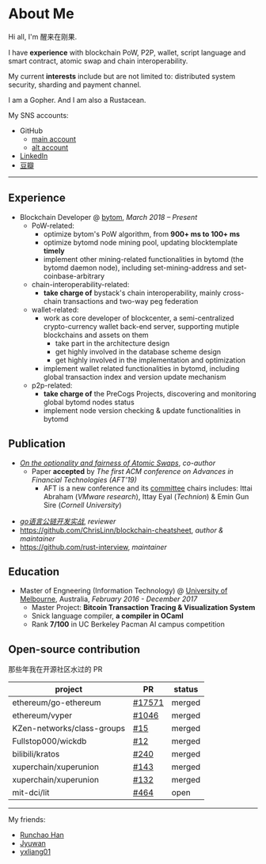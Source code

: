 # About Me

<!-- ex_nonav -->
<!-- ex_nolevel -->

Hi all, I'm 醒来在刚果.

I have __experience__ with blockchain PoW, P2P, wallet, script language and smart contract, atomic swap and chain interoperability. 

My current __interests__ include but are not limited to: distributed system security, sharding and payment channel.

I am a Gopher. And I am also a Rustacean.

My SNS accounts:

+ GitHub
    + [main account](https://github.com/ChrisLinn)
    + [alt account](https://github.com/HAOYUatHZ)
+ [LinkedIn](http://linkedin.com/in/haoyu-lin-239474123)
+ [豆瓣](https://www.douban.com/people/NanderFour/)


--- 

## Experience
+ Blockchain Developer @ [bytom](https://github.com/Bytom/), _March 2018 – Present_
    * PoW-related:
        - optimize bytom's PoW algorithm, from __900+ ms to 100+ ms__
        - optimize bytomd node mining pool, updating blocktemplate __timely__
        - implement other mining-related functionalities in bytomd (the bytomd daemon node), including set-mining-address and set-coinbase-arbitrary
    - chain-interoperability-related:
        - __take charge of__ bystack's chain interoperability, mainly cross-chain transactions and two-way peg federation
    * wallet-related:
        - work as core developer of blockcenter, a semi-centralized crypto-currency wallet back-end server, supporting mutiple blockchains and assets on them
            + take part in the architecture design
            + get highly involved in the database scheme design
            + get highly involved in the implementation and optimization 
        - implement wallet related functionalities in bytomd, including global transaction index and version update mechanism
    * p2p-related:
        * __take charge of__ the PreCogs Projects, discovering and monitoring global bytomd nodes status
        * implement node version checking & update functionalities in bytomd
        <!-- - p2p 层实现节点保持连接? -->

## Publication
+ [_On the optionality and fairness of Atomic Swaps_](https://eprint.iacr.org/2019/896), _co-author_
    + Paper __accepted__ by _The first ACM conference on Advances in Financial Technologies (AFT’19)_
        * AFT is a new conference and its [committee](https://aft.acm.org/committees) chairs includes: Ittai Abraham (_VMware research_), Ittay Eyal (_Technion_) & Emin Gun Sire (_Cornell University_)
- [_go语言公链开发实战_](https://book.douban.com/subject/34659372/), _reviewer_
- https://github.com/ChrisLinn/blockchain-cheatsheet, _author & maintainer_
- https://github.com/rust-interview, _maintainer_


## Education
+ Master of Engneering (Information Technology) @ [University of Melbourne](https://www.unimelb.edu.au/), Australia, _February 2016 - December 2017_
    * Master Project: __Bitcoin Transaction Tracing & Visualization System__
    * Snick language compiler, __a compiler in OCaml__
    * Rank __7/100__ in UC Berkeley Pacman AI campus competition

## Open-source contribution
那些年我在开源社区水过的 PR

| project | PR | status|
| - | - | - |
| ethereum/go-ethereum | [#17571](https://github.com/ethereum/go-ethereum/pull/17571)  | merged |
| ethereum/vyper | [#1046](https://github.com/ethereum/vyper/pull/1046)  | merged |
| KZen-networks/class-groups | [#15](https://github.com/KZen-networks/class-groups/pull/15)  | merged |
| Fullstop000/wickdb | [#12](https://github.com/Fullstop000/wickdb/pull/12)  | merged |
| bilibili/kratos | [#240](https://github.com/bilibili/kratos/pull/240)  | merged |
| xuperchain/xuperunion | [#143](https://github.com/xuperchain/xuperunion/pull/143)  | merged |
| xuperchain/xuperunion | [#132](https://github.com/xuperchain/xuperunion/pull/132)  | merged |
| mit-dci/lit | [#464](https://github.com/mit-dci/lit/pull/464)  | open |


---

My friends:

+ [Runchao Han](https://github.com/SebastianElvis)
+ [Jyuwan](https://www.douban.com/people/10566855/)
+ [yxliang01](https://github.com/yxliang01)
